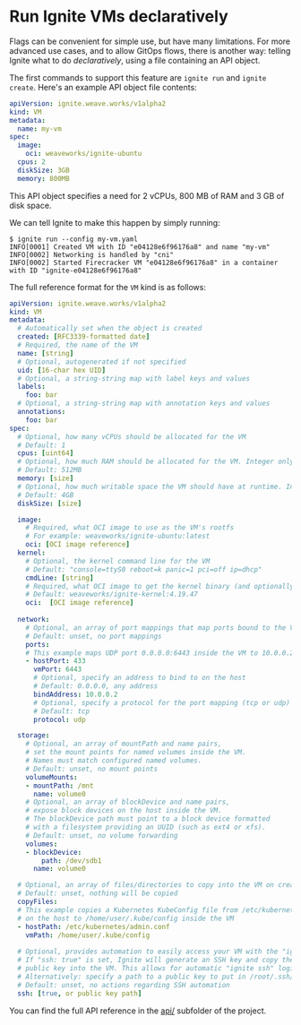 # Run Ignite VMs declaratively

Flags can be convenient for simple use, but have many limitations.
For more advanced use cases, and to allow GitOps flows, there is
another way: telling Ignite what to do _declaratively_, using a file containing
an API object.

The first commands to support this feature are `ignite run` and `ignite create`.
Here's an example API object file contents:

```yaml
apiVersion: ignite.weave.works/v1alpha2
kind: VM
metadata:
  name: my-vm
spec:
  image:
    oci: weaveworks/ignite-ubuntu
  cpus: 2
  diskSize: 3GB
  memory: 800MB
```

This API object specifies a need for 2 vCPUs, 800 MB of RAM and 3 GB of disk space.

We can tell Ignite to make this happen by simply running:

```console
$ ignite run --config my-vm.yaml
INFO[0001] Created VM with ID "e04128e6f96176a8" and name "my-vm"
INFO[0002] Networking is handled by "cni"
INFO[0002] Started Firecracker VM "e04128e6f96176a8" in a container with ID "ignite-e04128e6f96176a8"
```

The full reference format for the `VM` kind is as follows:

```yaml
apiVersion: ignite.weave.works/v1alpha2
kind: VM
metadata:
  # Automatically set when the object is created
  created: [RFC3339-formatted date]
  # Required, the name of the VM
  name: [string]
  # Optional, autogenerated if not specified
  uid: [16-char hex UID]
  # Optional, a string-string map with label keys and values
  labels:
    foo: bar
  # Optional, a string-string map with annotation keys and values
  annotations:
    foo: bar
spec:
  # Optional, how many vCPUs should be allocated for the VM
  # Default: 1
  cpus: [uint64]
  # Optional, how much RAM should be allocated for the VM. Integer only.
  # Default: 512MB
  memory: [size]
  # Optional, how much writable space the VM should have at runtime. Integer only.
  # Default: 4GB
  diskSize: [size]

  image:
    # Required, what OCI image to use as the VM's rootfs
    # For example: weaveworks/ignite-ubuntu:latest
    oci: [OCI image reference]
  kernel:
    # Optional, the kernel command line for the VM
    # Default: "console=ttyS0 reboot=k panic=1 pci=off ip=dhcp"
    cmdLine: [string]
    # Required, what OCI image to get the kernel binary (and optionally modules) from
    # Default: weaveworks/ignite-kernel:4.19.47
    oci:  [OCI image reference]
  
  network:
    # Optional, an array of port mappings that map ports bound to the VM to the host
    # Default: unset, no port mappings
    ports:
    # This example maps UDP port 0.0.0.0:6443 inside the VM to 10.0.0.2:443 on the physical host
    - hostPort: 433
      vmPort: 6443
      # Optional, specify an address to bind to on the host
      # Default: 0.0.0.0, any address
      bindAddress: 10.0.0.2
      # Optional, specify a protocol for the port mapping (tcp or udp)
      # Default: tcp
      protocol: udp

  storage:
    # Optional, an array of mountPath and name pairs,
    # set the mount points for named volumes inside the VM.
    # Names must match configured named volumes.
    # Default: unset, no mount points
    volumeMounts:
    - mountPath: /mnt
      name: volume0
    # Optional, an array of blockDevice and name pairs,
    # expose block devices on the host inside the VM.
    # The blockDevice path must point to a block device formatted
    # with a filesystem providing an UUID (such as ext4 or xfs).
    # Default: unset, no volume forwarding
    volumes:
    - blockDevice:
        path: /dev/sdb1
      name: volume0

  # Optional, an array of files/directories to copy into the VM on creation
  # Default: unset, nothing will be copied
  copyFiles:
  # This example copies a Kubernetes KubeConfig file from /etc/kubernetes/admin.conf
  # on the host to /home/user/.kube/config inside the VM
  - hostPath: /etc/kubernetes/admin.conf
    vmPath: /home/user/.kube/config
  
  # Optional, provides automation to easily access your VM with the "ignite ssh" command
  # If "ssh: true" is set, Ignite will generate an SSH key and copy the
  # public key into the VM. This allows for automatic "ignite ssh" logins.
  # Alternatively: specify a path to a public key to put in /root/.ssh/authorized_keys in the VM.
  # Default: unset, no actions regarding SSH automation
  ssh: [true, or public key path]
```

You can find the full API reference in the
[api/](https://github.com/weaveworks/ignite/tree/master/api) subfolder of the project.
